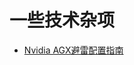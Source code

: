 <!--
 * @Author         : Minghang Li
 * @Date           : 2022-11-25 20:46
 * @LastEditTime   : 2022-11-25 20:46
 * @Note           : 
 * @Copyright(c)   : Minghang Li Copyright
-->
# 一些技术杂项
- [Nvidia AGX避雷配置指南](Nvidia%20AGX%E9%85%8D%E7%BD%AE%E9%81%BF%E9%9B%B7%E6%8C%87%E5%8D%97.md)